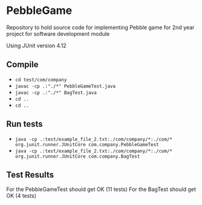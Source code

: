 # PebbleGame
Repository to hold source code for implementing Pebble game for 2nd year project for software development module

Using JUnit version 4.12

## Compile

* `cd test/com/company`
* `javac -cp .:"./*" PebbleGameTest.java`
* `javac -cp .:"./*" BagTest.java`
* `cd ..`
* `cd ..`

## Run tests

* `java -cp .:test/example_file_2.txt:./com/company/*:./com/* org.junit.runner.JUnitCore com.company.PebbleGameTest`
* `java -cp .:test/example_file_2.txt:./com/company/*:./com/* org.junit.runner.JUnitCore com.company.BagTest`

## Test Results
For the PebbleGameTest should get OK (11 tests)
For the BagTest should get OK (4 tests)
